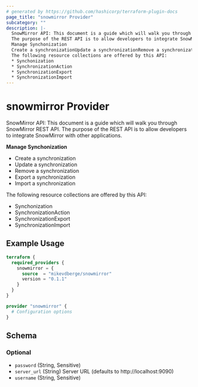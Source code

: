 ```yaml
---
# generated by https://github.com/hashicorp/terraform-plugin-docs
page_title: "snowmirror Provider"
subcategory: ""
description: |-
  SnowMirror API: This document is a guide which will walk you through SnowMirror REST API.
  The purpose of the REST API is to allow developers to integrate SnowMirror with other applications.
  Manage Synchonization
  Create a synchronizationUpdate a synchronizationRemove a synchronizationExport a synchronizationImport a synchronization
  The following resource collections are offered by this API:
  * Synchonization
  * SynchronizationAction
  * SynchronizationExport
  * SynchronizationImport
---
```


# snowmirror Provider

SnowMirror API: This document is a guide which will walk you through SnowMirror REST API. 
The purpose of the REST API is to allow developers to integrate SnowMirror with other applications.

__Manage Synchonization__

* Create a synchronization
* Update a synchronization
* Remove a synchronization
* Export a synchronization
* Import a synchronization

The following resource collections are offered by this API:
* Synchonization
* SynchronizationAction
* SynchronizationExport
* SynchronizationImport

## Example Usage

```terraform
terraform {
  required_providers {
    snowmirror = {
      source  = "mikevdberge/snowmirror"
      version = "0.1.1"
    }
  }
}

provider "snowmirror" {
  # Configuration options
}
```

<!-- schema generated by tfplugindocs -->
## Schema

### Optional

- `password` (String, Sensitive)
- `server_url` (String) Server URL (defaults to http://localhost:9090)
- `username` (String, Sensitive)
